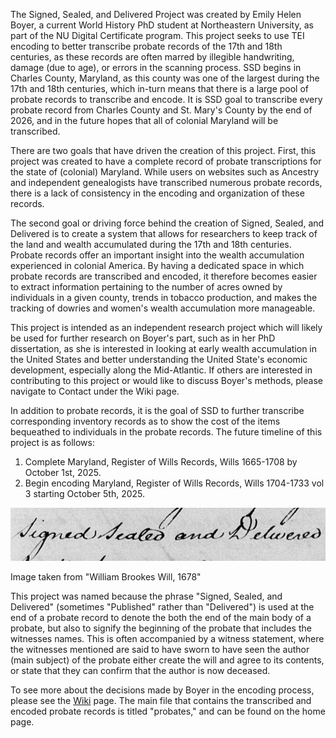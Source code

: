 The Signed, Sealed, and Delivered Project was created by Emily Helen Boyer, a current World History PhD student at Northeastern University, as part of the NU Digital Certificate program.
This project seeks to use TEI encoding to better transcribe probate records of the 17th and 18th centuries, as these records are often marred by illegible handwriting, damage (due to age), or errors in the scanning process. 
SSD begins in Charles County, Maryland, as this county was one of the largest during the 17th and 18th centuries, which in-turn means that there is a large pool of probate records to transcribe and encode. 
It is SSD goal to transcribe every probate record from Charles County and St. Mary's County by the end of 2026, and in the future hopes that all of colonial Maryland will be transcribed. 

There are two goals that have driven the creation of this project. First, this project was created to have a complete record of probate transcriptions for the state of (colonial) Maryland. While users on websites such as Ancestry and independent genealogists have transcribed numerous probate records, there is a lack of  consistency in the encoding and organization of these records.

The second goal or driving force behind the creation of Signed, Sealed, and Delivered is to create a system that allows for researchers to keep track of the land and wealth accumulated during the 17th and 18th centuries. Probate records offer an important insight into the wealth accumulation experienced in colonial America. By having a dedicated space in which probate records are transcribed and encoded, it therefore becomes easier to extract information pertaining to the number of acres owned by individuals in a given county, trends in tobacco production, and makes the tracking of dowries and women's wealth accumulation more manageable. 

This project is intended as an independent research project which will likely be used for further research on Boyer's part, such as in her PhD dissertation, as she is interested in looking at early wealth accumulation in the United States and better understanding the United State's economic development, especially along the Mid-Atlantic. If others are interested in contributing to this project or would like to discuss Boyer's methods, please navigate to Contact under the Wiki page. 

In addition to probate records, it is the goal of SSD to further transcribe corresponding inventory records as to show the cost of the items bequeathed to individuals in the probate records. The future timeline of this project is as follows:
1. Complete Maryland, Register of Wills Records, Wills 1665-1708 by October 1st, 2025.
2. Begin encoding Maryland, Register of Wills Records, Wills 1704-1733 vol 3 starting October 5th, 2025.

![William Brookes Will](https://github.com/emilyhboyer/Signed-Sealed-Delivered/blob/9c57adb5c98e8cbfc8cc52e8f3905be744fe147b/wiliam%20brookes%20will.png%20.png)

Image taken from "William Brookes Will, 1678"

This project was named because the phrase "Signed, Sealed, and Delivered" (sometimes "Published" rather than "Delivered") is used at the end of a probate record to denote the both the end of the main body of a probate, but also to signify the beginning of the probate that includes the witnesses names. This is often  accompanied by a witness statement, where the witnesses mentioned are said to have sworn to have seen the author (main subject) of the probate either create the will and agree to its contents, or state that they can confirm that the author is now deceased. 


To see more about the decisions made by Boyer in the encoding process, please see the [Wiki]([url](https://github.com/emilyhboyer/Signed-Sealed-Delivered/wiki)) page. The main file that contains the transcribed and encoded probate records is titled "probates," and can be found on the home page. 
